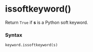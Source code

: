 # issoftkeyword()

Return `True` if **s** is a Python soft keyword.

### Syntax

```python
keyword.issoftkeyword(s)
```